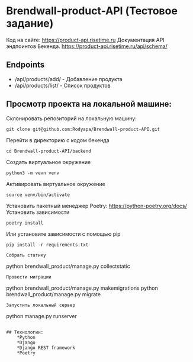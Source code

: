 # Brendwall-product-API (Тестовое задание)
Код на сайте: https://product-api.risetime.ru
Документация API эндпоинтов Бекенда. https://product-api.risetime.ru/api/schema/

## Endpoints
* /api/products/add/ - Добавление продукта
* /api/products/list/ - Список продуктов
## Просмотр проекта на локальной машине:
Склонировать репозиторий на локальную машину:
```
git clone git@github.com:Rodyapa/Brendwall-product-API.git
```
Перейти в директорию с кодом бекенда
```
cd Brendwall-product-API/backend
```
Создать виртуальное окружение
```
python3 -m vevn venv 
```
Активировать виртуальное окружение
```
source venv/bin/activate
```
Установить пакетный менеджер Poetry: https://python-poetry.org/docs/
Установить зависимости
```
poetry install 
```
Или установите зависимости с помощью pip
```
pip install -r requirements.txt
```
```
Собрать статику
```
python brendwall_product/manage.py collectstatic
```
Провести миграции
```
python brendwall_product/manage.py makemigrations
python brendwall_product/manage.py migrate
```
Запустить локальный сервер
```
python manage.py runserver
```

## Технологии:
    *Python
    *Django
    *Django REST framework
    *Poetry

